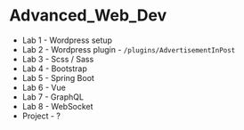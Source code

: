 # Advanced_Web_Dev

- Lab 1 - Wordpress setup
- Lab 2 - Wordpress plugin - `/plugins/AdvertisementInPost`
- Lab 3 - Scss / Sass
- Lab 4 - Bootstrap
- Lab 5 - Spring Boot
- Lab 6 - Vue
- Lab 7 - GraphQL
- Lab 8 - WebSocket
- Project - ?
